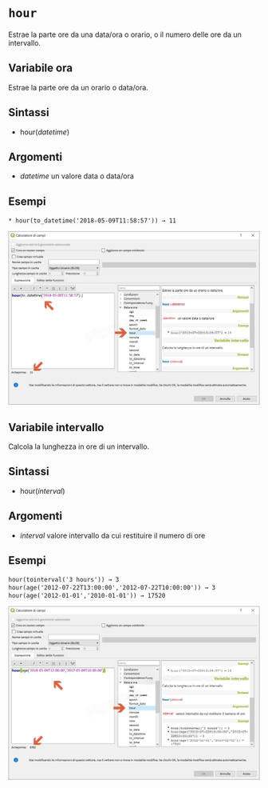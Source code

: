 # `hour`

Estrae la parte ore da una data/ora o orario, o il numero delle ore da un intervallo.

## Variabile ora

Estrae la parte ore da un orario o data/ora.

## Sintassi

* hour(_datetime_)

## Argomenti

* _datetime_ un valore data o data/ora

## Esempi
```
* hour(to_datetime('2018-05-09T11:58:57')) → 11
```
![](/img/data_e_ora/hour1.png)

## Variabile intervallo

Calcola la lunghezza in ore di un intervallo.

## Sintassi

* hour(_interval_)

## Argomenti

* _interval_ valore intervallo da cui restituire il numero di ore

## Esempi

```
hour(tointerval('3 hours')) → 3
hour(age('2012-07-22T13:00:00','2012-07-22T10:00:00')) → 3
hour(age('2012-01-01','2010-01-01')) → 17520
```


![](/img/data_e_ora/hour2.png)